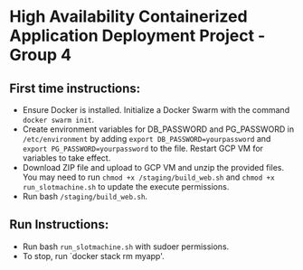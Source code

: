 # High Availability Containerized Application Deployment Project - Group 4

## First time instructions:
- Ensure Docker is installed. Initialize a Docker Swarm with the command `docker swarm init`.
- Create environment variables for DB_PASSWORD and PG_PASSWORD in `/etc/environment` by adding `export DB_PASSWORD=yourpassword` and `export PG_PASSWORD=yourpassword` to the file. Restart GCP VM for variables to take effect.
- Download ZIP file and upload to GCP VM and unzip the provided files. You may need to run `chmod +x /staging/build_web.sh` and `chmod +x run_slotmachine.sh` to update the execute permissions.
- Run bash `/staging/build_web.sh`.

## Run Instructions:
- Run bash `run_slotmachine.sh` with sudoer permissions.
- To stop, run `docker stack rm myapp'.
